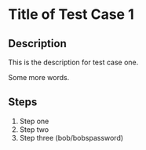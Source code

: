 # Title of Test Case 1

## Description

This is the description for test case one.

Some more words.

## Steps

1. Step one
2. Step two
3. Step three (bob/bobspassword)
